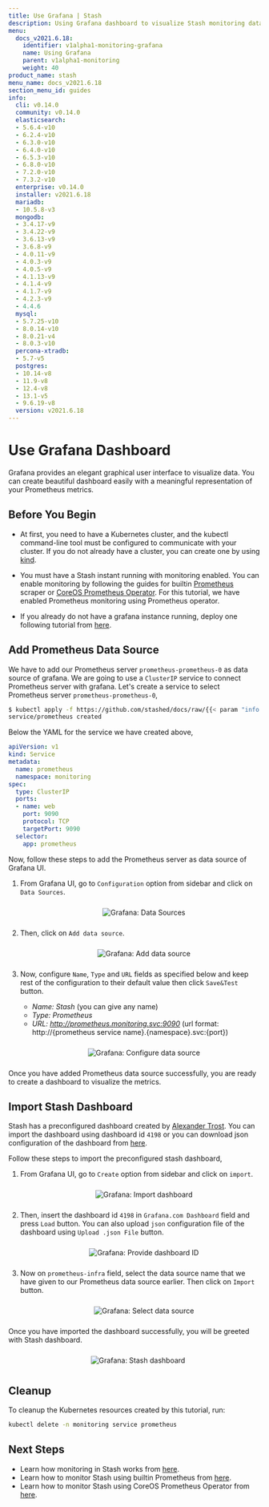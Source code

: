 ```yaml
---
title: Use Grafana | Stash
description: Using Grafana dashboard to visualize Stash monitoring data
menu:
  docs_v2021.6.18:
    identifier: v1alpha1-monitoring-grafana
    name: Using Grafana
    parent: v1alpha1-monitoring
    weight: 40
product_name: stash
menu_name: docs_v2021.6.18
section_menu_id: guides
info:
  cli: v0.14.0
  community: v0.14.0
  elasticsearch:
  - 5.6.4-v10
  - 6.2.4-v10
  - 6.3.0-v10
  - 6.4.0-v10
  - 6.5.3-v10
  - 6.8.0-v10
  - 7.2.0-v10
  - 7.3.2-v10
  enterprise: v0.14.0
  installer: v2021.6.18
  mariadb:
  - 10.5.8-v3
  mongodb:
  - 3.4.17-v9
  - 3.4.22-v9
  - 3.6.13-v9
  - 3.6.8-v9
  - 4.0.11-v9
  - 4.0.3-v9
  - 4.0.5-v9
  - 4.1.13-v9
  - 4.1.4-v9
  - 4.1.7-v9
  - 4.2.3-v9
  - 4.4.6
  mysql:
  - 5.7.25-v10
  - 8.0.14-v10
  - 8.0.21-v4
  - 8.0.3-v10
  percona-xtradb:
  - 5.7-v5
  postgres:
  - 10.14-v8
  - 11.9-v8
  - 12.4-v8
  - 13.1-v5
  - 9.6.19-v8
  version: v2021.6.18
---
```


# Use Grafana Dashboard

Grafana provides an elegant graphical user interface to visualize data. You can create beautiful dashboard easily with a meaningful representation of your Prometheus metrics.

## Before You Begin

- At first, you need to have a Kubernetes cluster, and the kubectl command-line tool must be configured to communicate with your cluster. If you do not already have a cluster, you can create one by using [kind](https://kind.sigs.k8s.io/docs/user/quick-start/).

- You must have a Stash instant running with monitoring enabled. You can enable monitoring by following the guides for builtin [Prometheus](/docs/v2021.6.18/guides/v1alpha1/monitoring/builtin) scraper or [CoreOS Prometheus Operator](/docs/v2021.6.18/guides/v1alpha1/monitoring/coreos). For this tutorial, we have enabled Prometheus monitoring using Prometheus operator.

- If you already do not have a grafana instance running, deploy one following tutorial from [here](https://github.com/appscode/third-party-tools/blob/master/monitoring/grafana/README.md).

## Add Prometheus Data Source

We have to add our Prometheus server `prometheus-prometheus-0` as data source of grafana. We are going to use a `ClusterIP` service to connect Prometheus server with grafana. Let's create a service to select Prometheus server `prometheus-prometheus-0`,

```bash
$ kubectl apply -f https://github.com/stashed/docs/raw/{{< param "info.version" >}}/docs/examples/monitoring/coreos/prometheus-service.yaml
service/prometheus created
```

Below the YAML for the service we have created above,

```yaml
apiVersion: v1
kind: Service
metadata:
  name: prometheus
  namespace: monitoring
spec:
  type: ClusterIP
  ports:
  - name: web
    port: 9090
    protocol: TCP
    targetPort: 9090
  selector:
    app: prometheus
```

Now, follow these steps to add the Prometheus server as data source of Grafana UI.

1. From Grafana UI, go to `Configuration` option from sidebar and click on `Data Sources`.

    <p align="center">
      <img alt="Grafana: Data Sources"  src="/docs/v2021.6.18/images/v1alpha1/monitoring/grafana/grafana-data-source-1.png" style="padding: 10px;">
    </p>

2. Then, click on `Add data source`.

    <p align="center">
      <img alt="Grafana: Add data source"  src="/docs/v2021.6.18/images/v1alpha1/monitoring/grafana/grafana-data-source-2.png" style="padding: 10px;">
    </p>

3. Now, configure `Name`, `Type` and `URL` fields as specified below and keep rest of the configuration to their default value then click `Save&Test` button.
    - *Name: Stash* (you can give any name)
    - *Type: Prometheus*
    - *URL: http://prometheus.monitoring.svc:9090*
      (url format: http://{prometheus service name}.{namespace}.svc:{port})

    <p align="center">
      <img alt="Grafana: Configure data source"  src="/docs/v2021.6.18/images/v1alpha1/monitoring/grafana/grafana-data-source-3.png" style="padding: 10px;">
    </p>

Once you have added Prometheus data source successfully, you are ready to create a dashboard to visualize the metrics.

## Import Stash Dashboard

Stash has a preconfigured dashboard created by [Alexander Trost](https://github.com/galexrt). You can import the dashboard using dashboard id `4198` or you can download json configuration of the dashboard from [here](https://grafana.com/dashboards/4198).

Follow these steps to import the preconfigured stash dashboard,

1. From Grafana UI, go to `Create` option from sidebar and click on `import`.

    <p align="center">
        <img alt="Grafana: Import dashboard"  src="/docs/v2021.6.18/images/v1alpha1/monitoring/grafana/grafana-import-1.png" style="padding: 10px;">
    </p>

2. Then, insert the dashboard id `4198` in `Grafana.com Dashboard` field and press `Load` button. You can also upload `json` configuration file of the dashboard using `Upload .json File` button.

    <p align="center">
      <img alt="Grafana: Provide dashboard ID"  src="/docs/v2021.6.18/images/v1alpha1/monitoring/grafana/grafana-import-2.png" style="padding: 10px;">
    </p>

3. Now on `prometheus-infra` field, select the data source name that we have given to our Prometheus data source earlier. Then click on `Import` button.

    <p align="center">
        <img alt="Grafana: Select data source"  src="/docs/v2021.6.18/images/v1alpha1/monitoring/grafana/grafana-import-3.png" style="padding: 10px;">
    </p>

Once you have imported the dashboard successfully, you will be greeted with Stash dashboard.

<p align="center">
      <img alt="Grafana: Stash dashboard"  src="/docs/v2021.6.18/images/v1alpha1/monitoring/grafana/grafana-stash-dashboard.png" style="padding: 10px;">
</p>

## Cleanup

To cleanup the Kubernetes resources created by this tutorial, run:

```bash
kubectl delete -n monitoring service prometheus
```

## Next Steps

- Learn how monitoring in Stash works from [here](/docs/v2021.6.18/guides/v1alpha1/monitoring/overview).
- Learn how to monitor Stash using builtin Prometheus from [here](/docs/v2021.6.18/guides/v1alpha1/monitoring/builtin).
- Learn how to monitor Stash using CoreOS Prometheus Operator from [here](/docs/v2021.6.18/guides/v1alpha1/monitoring/coreos).
